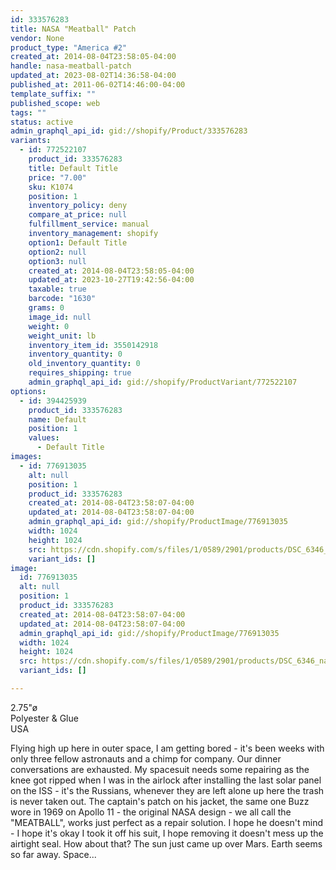 ```yaml
---
id: 333576283
title: NASA "Meatball" Patch
vendor: None
product_type: "America #2"
created_at: 2014-08-04T23:58:05-04:00
handle: nasa-meatball-patch
updated_at: 2023-08-02T14:36:58-04:00
published_at: 2011-06-02T14:46:00-04:00
template_suffix: ""
published_scope: web
tags: ""
status: active
admin_graphql_api_id: gid://shopify/Product/333576283
variants:
  - id: 772522107
    product_id: 333576283
    title: Default Title
    price: "7.00"
    sku: K1074
    position: 1
    inventory_policy: deny
    compare_at_price: null
    fulfillment_service: manual
    inventory_management: shopify
    option1: Default Title
    option2: null
    option3: null
    created_at: 2014-08-04T23:58:05-04:00
    updated_at: 2023-10-27T19:42:56-04:00
    taxable: true
    barcode: "1630"
    grams: 0
    image_id: null
    weight: 0
    weight_unit: lb
    inventory_item_id: 3550142918
    inventory_quantity: 0
    old_inventory_quantity: 0
    requires_shipping: true
    admin_graphql_api_id: gid://shopify/ProductVariant/772522107
options:
  - id: 394425939
    product_id: 333576283
    name: Default
    position: 1
    values:
      - Default Title
images:
  - id: 776913035
    alt: null
    position: 1
    product_id: 333576283
    created_at: 2014-08-04T23:58:07-04:00
    updated_at: 2014-08-04T23:58:07-04:00
    admin_graphql_api_id: gid://shopify/ProductImage/776913035
    width: 1024
    height: 1024
    src: https://cdn.shopify.com/s/files/1/0589/2901/products/DSC_6346_nasa.jpeg?v=1407211087
    variant_ids: []
image:
  id: 776913035
  alt: null
  position: 1
  product_id: 333576283
  created_at: 2014-08-04T23:58:07-04:00
  updated_at: 2014-08-04T23:58:07-04:00
  admin_graphql_api_id: gid://shopify/ProductImage/776913035
  width: 1024
  height: 1024
  src: https://cdn.shopify.com/s/files/1/0589/2901/products/DSC_6346_nasa.jpeg?v=1407211087
  variant_ids: []

---
```


2.75"ø  
Polyester & Glue  
USA

Flying high up here in outer space, I am getting bored - it's been weeks with only three fellow astronauts and a chimp for company. Our dinner conversations are exhausted. My spacesuit needs some repairing as the knee got ripped when I was in the airlock after installing the last solar panel on the ISS - it's the Russians, whenever they are left alone up here the trash is never taken out. The captain's patch on his jacket, the same one Buzz wore in 1969 on Apollo 11 - the original NASA design - we all call the "MEATBALL", works just perfect as a repair solution. I hope he doesn't mind - I hope it's okay I took it off his suit, I hope removing it doesn't mess up the airtight seal. How about that? The sun just came up over Mars. Earth seems so far away. Space...